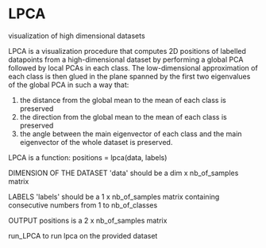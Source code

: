 # LPCA
visualization of high dimensional datasets


LPCA is a visualization procedure that computes 2D positions of labelled
datapoints from a high-dimensional dataset by performing a global PCA
followed by local PCAs in each class. The low-dimensional approximation
of each class is then glued in the plane spanned by the first two
eigenvalues of the global PCA in such a way that:
1. the distance from the global mean to the mean of each class is preserved
2. the direction from the global mean to the mean of each class is preserved
3. the angle between the main eigenvector of each class and the main eigenvector
of the whole dataset is preserved.
 
LPCA is a function:
positions = lpca(data, labels)

DIMENSION OF THE DATASET
'data' should be a dim x nb_of_samples matrix
 
LABELS
'labels' should be a 1 x nb_of_samples matrix containing consecutive
numbers from 1 to nb_of_classes

OUTPUT
positions is a 2 x nb_of_samples matrix


run_LPCA to run lpca on the provided dataset
